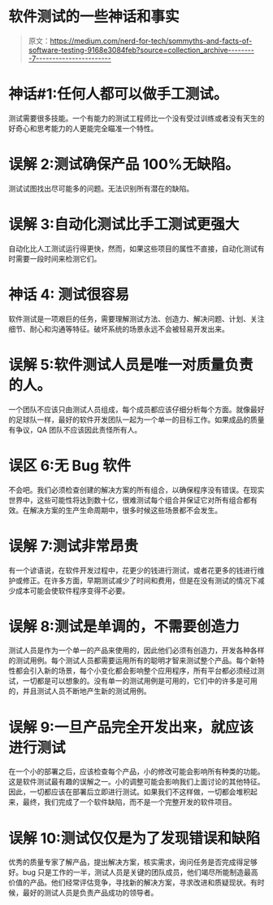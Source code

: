 # 软件测试的一些神话和事实

> 原文：<https://medium.com/nerd-for-tech/sommyths-and-facts-of-software-testing-9168e3084feb?source=collection_archive---------7----------------------->

# 神话#1:任何人**都可以做手工测试**。

测试需要很多技能。一个有能力的测试工程师比一个没有受过训练或者没有天生的好奇心和思考能力的人更能完全瞄准一个特性。

# 误解 2:测试确保产品 100%无缺陷。

测试试图找出尽可能多的问题。无法识别所有潜在的缺陷。

# 误解 3:自动化测试比手工测试更强大

自动化比人工测试运行得更快，然而，如果这些项目的属性不直接，自动化测试有时需要一段时间来检测它们。

# 神话 4: **测试很容易**

软件测试是一项艰巨的任务，需要理解测试方法、创造力、解决问题、计划、关注细节、耐心和沟通等特征。破坏系统的场景永远不会被轻易开发出来。

# 误解 5:软件测试人员是唯一对质量负责的人。

一个团队不应该只由测试人员组成，每个成员都应该仔细分析每个方面。就像最好的足球队一样，最好的软件开发团队一起为一个单一的目标工作。如果成品的质量有争议，QA 团队不应该因此责怪所有人。

# 误区 6:无 Bug 软件

不会吧。我们必须检查创建的解决方案的所有组合，以确保程序没有错误。在现实世界中，这些可能性将达到数十亿，很难测试每个组合并保证它对所有组合都有效。在解决方案的生产生命周期中，很多时候这些场景都不会发生。

# 误解 7:测试非常昂贵

有一个谚语说，在软件开发过程中，花更少的钱进行测试，或者花更多的钱进行维护或修正。在许多方面，早期测试减少了时间和费用，但是在没有测试的情况下减少成本可能会使软件程序变得不必要。

# 误解 8:测试是单调的，不需要创造力

测试人员是作为一个单一的产品来使用的，因此他们必须有创造力，开发各种各样的测试用例。每个测试人员都需要运用所有的聪明才智来测试整个产品。每个新特性都会引入新的场景，每个小变化都会影响整个应用程序，所有平台都必须经过测试，一切都是可以想象的。没有单一的测试用例是可用的，它们中的许多是可用的，并且测试人员不断地产生新的测试用例。

# 误解 9:一旦产品完全开发出来，就应该进行测试

在一个小的部署之后，应该检查每个产品，小的修改可能会影响所有种类的功能。这是软件测试最有趣的误解之一。小的调整可能会影响我们上面讨论的其他特征。因此，一切都应该在部署后立即进行测试。如果我们不这样做，一切都会堆积起来，最终，我们完成了一个软件缺陷，而不是一个完整开发的软件项目。

# 误解 10:测试仅仅是为了发现错误和缺陷

优秀的质量专家了解产品，提出解决方案，核实需求，询问任务是否完成得足够好。bug 只是工作的一半，测试人员是关键的团队成员，他们竭尽所能制造最高价值的产品。他们经常评估竞争，寻找新的解决方案，寻求改进和质疑现状。有时候，最好的测试人员是负责产品成功的领导者。